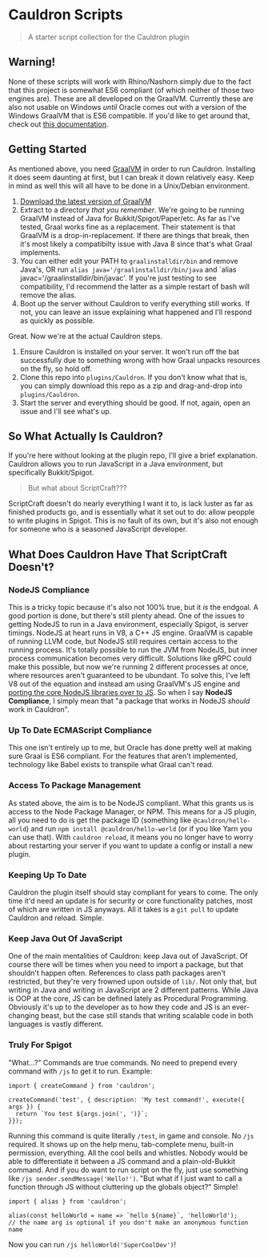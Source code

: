# Cauldron Scripts
> A starter script collection for the Cauldron plugin

## Warning!

None of these scripts will work with Rhino/Nashorn simply due to the fact that this project is somewhat ES6 compliant (of which neither of those two engines are). These are all developed on the GraalVM. Currently these are also not usable on Windows _until_ Oracle comes out with a version of the Windows GraalVM that is ES6 compatible. If you'd like to get around that, check out [this documentation](/docs/running-on-windows.md).

## Getting Started

As mentioned above, you need [GraalVM](https://www.graalvm.org/) in order to run Cauldron. Installing it does seem daunting at first, but I can break it down relatively easy. Keep in mind as well this will all have to be done in a Unix/Debian environment.

1. [Download the latest version of GraalVM](https://github.com/oracle/graal/releases)
2. Extract to a directory _that you remember_. We're going to be running GraalVM instead of Java for Bukkit/Spigot/Paper/etc. As far as I've tested, Graal works fine as a replacement. Their statement is that GraalVM is a drop-in-replacement. If there are things that break, then it's most likely a compatibilty issue with Java 8 since that's what Graal implements.
3. You can either edit your PATH to `graalinstalldir/bin` and remove Java's, OR run `alias java='/graalinstalldir/bin/java` and `alias javac='/graalinstalldir/bin/javac'. If you're just testing to see compatibility, I'd recommend the latter as a simple restart of bash will remove the alias. 
4. Boot up the server without Cauldron to verify everything still works. If not, you can leave an issue explaining what happened and I'll respond as quickly as possible.

Great. Now we're at the actual Cauldron steps. 

1. Ensure Cauldron is installed on your server. It won't run off the bat successfully due to something wrong with how Graal unpacks resources on the fly, so hold off.
2. Clone this repo into `plugins/Cauldron`. If you don't know what that is, you can simply download this repo as a zip and drag-and-drop into `plugins/Cauldron`.
3. Start the server and everything should be good. If not, again, open an issue and I'll see what's up.

## So What Actually Is Cauldron?

If you're here without looking at the plugin repo, I'll give a brief explanation. Cauldron allows you to run JavaScript in a Java environment, but specifically Bukkit/Spigot.

> But what about ScriptCraft???

ScriptCraft doesn't do nearly everything I want it to, is lack luster as far as finished products go, and is essentially what it set out to do: allow peopple to write plugins in Spigot. This is no fault of its own, but it's also not enough for someone who is a seasoned JavaScript developer. 

## What Does Cauldron Have That ScriptCraft Doesn't?

### NodeJS Compliance

This is a tricky topic because it's also not 100% true, but it _is_ the endgoal. A good portion is done, but there's still plenty ahead. One of the issues to getting NodeJS to run in a Java environment, especially Spigot, is server timings. NodeJS at heart runs in V8, a C++ JS engine. GraalVM is capable of running LLVM code, but NodeJS still requires certain access to the running process. It's totally possible to run the JVM from NodeJS, but inner process communication becomes very difficult. Solutions like gRPC could make this possible, but now we're running 2 different processes at once, where resources aren't guaranteed to be ubundant. To solve this, I've left V8 out of the equation and instead am using GraalVM's JS engine and [porting the core NodeJS libraries over to JS](https://github.com/Conji/cauldron-scripts/tree/master/lib). So when I say **NodeJS Compliance**, I simply mean that "a package that works in NodeJS _should_ work in Cauldron". 

### Up To Date ECMAScript Compliance

This one isn't entirely up to me, but Oracle has done pretty well at making sure Graal is ES6 compliant. For the features that aren't implemented, technology like Babel exists to transpile what Graal can't read. 


### Access To Package Management

As stated above, the aim is to be NodeJS compliant. What this grants us is access to the Node Package Manager, or NPM. This means for a JS plugin, all you need to do is get the package ID (something like `@cauldron/hello-world`) and run `npm install @cauldron/hello-world` (or if you like Yarn you can use that). With `cauldron reload`, it means you no longer have to worry about restarting your server if you want to update a config or install a new plugin.

### Keeping Up To Date

Cauldron the plugin itself should stay compliant for years to come. The only time it'd need an update is for security or core functionality patches, most of which are written in JS anyways. All it takes is a `git pull` to update Cauldron and reload. Simple.

### Keep Java Out Of JavaScript

One of the main mentalities of Cauldron: keep Java out of JavaScript. Of course there will be times when you need to import a package, but that shouldn't happen often. References to class path packages aren't restricted, but they're very frowned upon outside of `lib/`. Not only that, but writing in Java and writing in JavaScript are 2 different patterns. While Java is OOP at the core, JS can be defined lately as Procedural Programming. Obviously it's up to the developer as to how they code and JS is an ever-changing beast, but the case still stands that writing scalable code in both languages is vastly different.

### Truly For Spigot

"What...?" Commands are true commands. No need to prepend every command with `/js` to get it to run. Example: 

```
import { createCommand } from 'cauldron';

createCommand('test', { description: 'My test command!', execute({ args }) {
  return `You test ${args.join(', ')}`;
}});
```

Running this command is quite literally `/test`, in game and console. No `/js` required. It shows up on the help menu, tab-complete menu, built-in permission, everything. All the cool bells and whistles. Nobody would be able to differentiate it between a JS command and a plain-old-Bukkit command. And if you do want to run script on the fly, just use something like `/js sender.sendMessage('Hello!')`. "But what if I just want to call a function through JS without cluttering up the globals object?" Simple!

```
import { alias } from 'cauldron';

alias(const helloWorld = name => `hello ${name}`, 'helloWorld');
// the name arg is optional if you don't make an anonymous function name
```

Now you can run `/js helloWorld('SuperCoolDev')`!